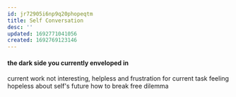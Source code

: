 ```yaml
---
id: jr72905i6np9q20phopeqtm
title: Self Conversation
desc: ''
updated: 1692771041056
created: 1692769123146
---
```

#### the dark side you currently enveloped in
current work not interesting, helpless and frustration for current task
feeling hopeless about self's future
how to break free dilemma
